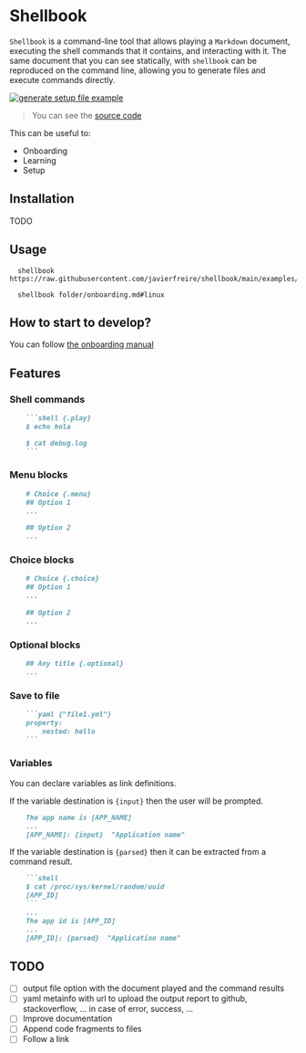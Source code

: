# Shellbook

`Shellbook` is a command-line tool that allows playing a `Markdown` document, executing the shell commands that it contains,
and interacting with it. The same document that you can see statically, with `shellbook` can be reproduced on the command line,
allowing you to generate files and execute commands directly.

[![generate setup file example](https://asciinema.org/a/ogQZ33Skpim867EmlwoVj4HtY.svg)](https://asciinema.org/a/ogQZ33Skpim867EmlwoVj4HtY)

> You can see the [source code](https://raw.githubusercontent.com/javierfreire/shellbook/main/examples/setup.md)

This can be useful to:

* Onboarding 
* Learning
* Setup

## Installation

TODO

## Usage

```shell
  shellbook https://raw.githubusercontent.com/javierfreire/shellbook/main/examples/setup.md
```

```shell
  shellbook folder/onboarding.md#linux
```

## How to start to develop?

You can follow [the onboarding manual](examples/onboarding.md)

## Features

### Shell commands

```markdown
    ```shell {.play}
    $ echo hola

    $ cat debug.log
    ```
```

### Menu blocks

```markdown
    # Choice {.menu}
    ## Option 1
    ...
    
    ## Option 2
    ...
```

### Choice blocks

```markdown
    # Choice {.choice}
    ## Option 1
    ...
    
    ## Option 2
    ...
```

### Optional blocks

```markdown
    ## Any title {.optional}
    ...
```

### Save to file

```markdown
    ```yaml {"file1.yml"}
    property:
        nested: hello
    ```
```

### Variables

You can declare variables as link definitions. 

If the variable destination is `{input}` then the user will be prompted.

```markdown
    The app name is [APP_NAME]
    ...    
    [APP_NAME]: {input}  "Application name"
```

If the variable destination is `{parsed}` then it can be extracted from a command result.

```markdown
    ```shell
    $ cat /proc/sys/kernel/random/uuid
    [APP_ID]
    ```
    ...
    The app id is [APP_ID]
    ...
    [APP_ID]: {parsed}  "Application name"
```

## TODO

- [ ] output file option with the document played and the command results
- [ ] yaml metainfo with url to upload the output report to github, stackoverflow, ... in case of error, success, ...
- [ ] Improve documentation
- [ ] Append code fragments to files
- [ ] Follow a link
